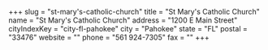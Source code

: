 +++
slug = "st-mary's-catholic-church"
title = "St Mary's Catholic Church"
name = "St Mary's Catholic Church"
address = "1200 E Main Street"
cityIndexKey = "city-fl-pahokee"
city = "Pahokee"
state = "FL"
postal = "33476"
website = ""
phone = "561 924-7305"
fax = ""
+++
